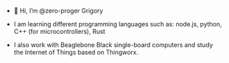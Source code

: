 - 👋 Hi, I’m @zero-proger Grigory

- I am learning different programming languages such as: node.js, python, C++ (for microcontrollers), Rust
- I also work with Beaglebone Black single-board computers and study the Internet of Things based on Thingworx.
